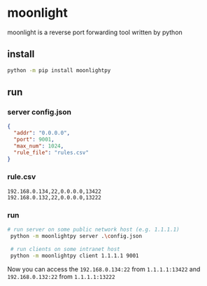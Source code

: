 # moonlight

moonlight is a reverse port forwarding tool written by python

## install

```bash
python -m pip install moonlightpy
```

## run

### server config.json

```json
{
  "addr": "0.0.0.0",
  "port": 9001,
  "max_num": 1024,
  "rule_file": "rules.csv"
}
```

### rule.csv

```csv
192.168.0.134,22,0.0.0.0,13422
192.168.0.132,22,0.0.0.0,13222
```

### run

```bash
# run server on some public network host (e.g. 1.1.1.1)
 python -m moonlightpy server .\config.json
 
 # run clients on some intranet host 
 python -m moonlightpy client 1.1.1.1 9001
```

Now you can access the `192.168.0.134:22` from `1.1.1.1:13422` and `192.168.0.132:22` from `1.1.1.1:13222`

